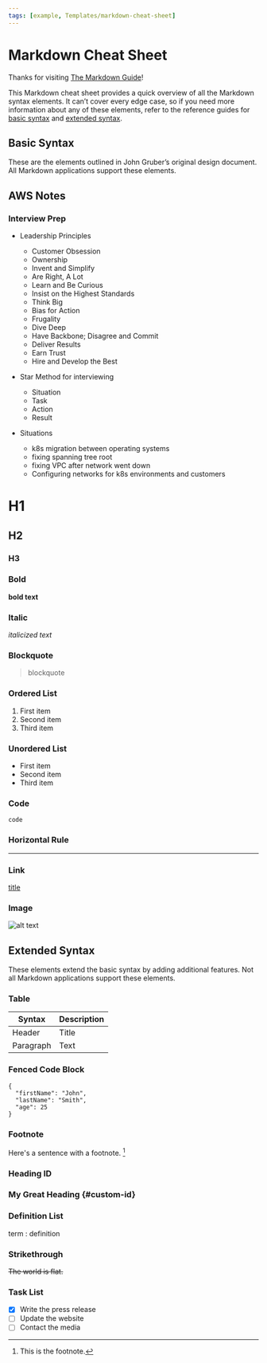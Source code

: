 ```yaml
---
tags: [example, Templates/markdown-cheat-sheet]
---
```


# Markdown Cheat Sheet

Thanks for visiting [The Markdown Guide](https://www.markdownguide.org)!

This Markdown cheat sheet provides a quick overview of all the Markdown syntax elements. It can’t cover every edge case, so if you need more information about any of these elements, refer to the reference guides for [basic syntax](https://www.markdownguide.org/basic-syntax) and [extended syntax](https://www.markdownguide.org/extended-syntax).

## Basic Syntax

These are the elements outlined in John Gruber’s original design document. All Markdown applications support these elements.

## AWS Notes

### Interview Prep
- Leadership Principles
  - Customer Obsession
  - Ownership
  - Invent and Simplify
  - Are Right, A Lot
  - Learn and Be Curious
  - Insist on the Highest Standards
  - Think Big
  - Bias for Action
  - Frugality
  - Dive Deep
  - Have Backbone; Disagree and Commit
  - Deliver Results
  - Earn Trust
  - Hire and Develop the Best
- Star Method for interviewing
  - Situation
  - Task
  - Action
  - Result

- Situations
  - k8s migration between operating systems
  - fixing spanning tree root
  - fixing VPC after network went down
  - Configuring networks for k8s environments and customers



# H1
## H2
### H3

### Bold

**bold text**

### Italic

*italicized text*

### Blockquote

> blockquote

### Ordered List

1. First item
2. Second item
3. Third item

### Unordered List

- First item
- Second item
- Third item

### Code

`code`

### Horizontal Rule

---

### Link

[title](https://www.example.com)

### Image

![alt text](image.jpg)

## Extended Syntax

These elements extend the basic syntax by adding additional features. Not all Markdown applications support these elements.

### Table

| Syntax | Description |
| ----------- | ----------- |
| Header | Title |
| Paragraph | Text |

### Fenced Code Block

```
{
  "firstName": "John",
  "lastName": "Smith",
  "age": 25
}
```

### Footnote

Here's a sentence with a footnote. [^1]

[^1]: This is the footnote.

### Heading ID

### My Great Heading {#custom-id}

### Definition List

term
: definition

### Strikethrough

~~The world is flat.~~

### Task List

- [x] Write the press release
- [ ] Update the website
- [ ] Contact the media
